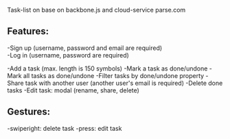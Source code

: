 Task-list on base on backbone.js and cloud-service parse.com

Features:
---------
<div>-Sign up (username, password and email are required)</div>
-Log in (username, password are required)

-Add a task (max. length is 150 symbols)
-Mark a task as done/undone
-Mark all tasks as done/undone
-Filter tasks by done/undone property
-Share task with another user (another user's email is required)
-Delete done tasks
-Edit task: modal (rename, share, delete)

Gestures:
---------
-swiperight: delete task
-press: edit task


